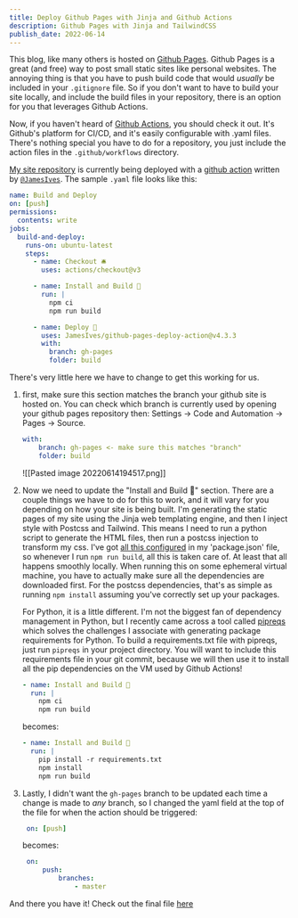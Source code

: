 ```yaml
---
title: Deploy Github Pages with Jinja and Github Actions
description: Github Pages with Jinja and TailwindCSS
publish_date: 2022-06-14
---
```



This blog, like many others is hosted on [Github Pages](https://pages.github.com/). Github Pages is a great (and free) way to post small static sites like personal websites. The annoying thing is that you have to push build code that would _usually_ be included in your `.gitignore` file. So if you don't want to have to build your site locally, and include the build files in your repository, there is an option for you that leverages Github Actions.

Now, if you haven't heard of [Github Actions](https://github.com/features/actions), you should check it out. It's Github's platform for CI/CD, and it's easily configurable with .yaml files. There's nothing special you have to do for a repository, you just include the action files in the `.github/workflows` directory.

[My site repository](https://github.com/momja/momja.github.io) is currently being deployed with a [github action](https://github.com/JamesIves/github-pages-deploy-action) written by [`@JamesIves`](https://github.com/JamesIves). The sample `.yaml` file looks like this:

```yaml
name: Build and Deploy
on: [push]
permissions: 
  contents: write
jobs:
  build-and-deploy:
    runs-on: ubuntu-latest
    steps:
      - name: Checkout 🛎️
        uses: actions/checkout@v3

      - name: Install and Build 🔧
        run: |
          npm ci
          npm run build

      - name: Deploy 🚀
        uses: JamesIves/github-pages-deploy-action@v4.3.3
        with:
          branch: gh-pages
          folder: build
```

There's very little here we have to change to get this working for us.

1. first, make sure this section matches the branch your github site is hosted on. You can check which branch is currently used by opening your github pages repository then:
     Settings -> Code and Automation -> Pages -> Source.

    ```yaml
    with:
        branch: gh-pages <- make sure this matches "branch"
        folder: build
    ```
    ![[Pasted image 20220614194517.png]]
1. Now we need to update the "Install and Build 🔧" section. There are a couple things we have to do for this to work, and it will vary for you depending on how your site is being built. I'm generating the static pages of my site using the Jinja web templating engine, and then I inject style with Postcss and Tailwind. This means I need to run a python script to generate the HTML files, then run a postcss injection to transform my css. I've got [all this configured](https://github.com/momja/momja.github.io/blob/master/package.json) in my 'package.json' file, so whenever I run `npm run build`, all this is taken care of. At least that all happens smoothly locally. When running this on some ephemeral virtual machine, you have to actually make sure all the dependencies are downloaded first. For the postcss dependencies, that's as simple as running `npm install` assuming you've correctly set up your packages.
    
    For Python, it is a little different. I'm not the biggest fan of dependency management in Python, but I recently came across a tool called [pipreqs](https://github.com/bndr/pipreqs) which solves the challenges I associate with generating package requirements for Python. To build a requirements.txt file with pipreqs, just run `pipreqs` in your project directory. You will want to include this requirements file in your git commit, because we will then use it to install all the pip dependencies on the VM used by Github Actions!
    ```yaml
    - name: Install and Build 🔧
      run: |
        npm ci
        npm run build
    ```
    becomes:
    ```yaml
    - name: Install and Build 🔧
      run: |
        pip install -r requirements.txt
        npm install
        npm run build
    ```
1. Lastly, I didn't want the `gh-pages` branch to be updated each time a change is made to _any_ branch, so I changed the yaml field at the top of the file for when the action should be triggered:
    ```yaml
     on: [push]
     ```
    becomes:
    ```yaml
     on:
         push:
             branches:
                 - master
    ```

And there you have it! Check out the final file [here](https://github.com/momja/momja.github.io/blob/38e1a2985c1983cbd35c07d970318d8743cb63ba/.github/workflows/deploy-to-gh-pages.yml)